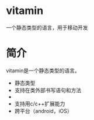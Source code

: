 vitamin
=======

一个静态类型的语言，用于移动开发


# 简介

vitamin是一个静态类型的语言。

- 静态类型
- 支持在类外部书写语句和方法
- 
- 支持用c/c++扩展能力
- 跨平台（android，iOS）

